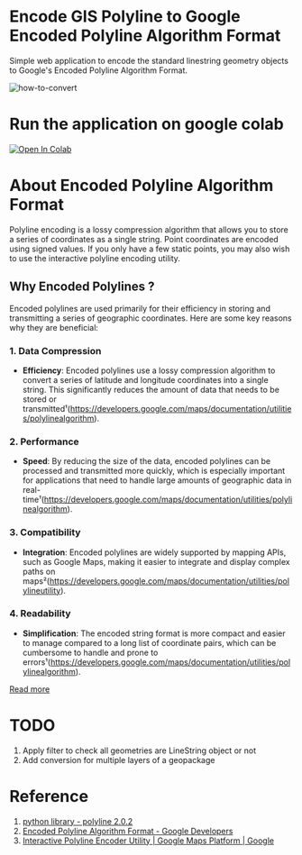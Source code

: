 # Encode GIS Polyline to Google Encoded Polyline Algorithm Format

Simple web application to encode the standard linestring geometry objects to Google's Encoded Polyline Algorithm Format.

![how-to-convert](https://github.com/user-attachments/assets/dfe6b13f-d02c-4767-86c7-d26f71f3bc7b)

# Run the application on google colab

[![Open In Colab](https://colab.research.google.com/assets/colab-badge.svg)](https://colab.research.google.com/github/kavyajeetbora/encode_polyline/blob/master/Encode_Polyline.ipynb)

# About Encoded Polyline Algorithm Format

Polyline encoding is a lossy compression algorithm that allows you to store a series of coordinates as a single string. Point coordinates are encoded using signed values. If you only have a few static points, you may also wish to use the interactive polyline encoding utility.

## Why Encoded Polylines ?

Encoded polylines are used primarily for their efficiency in storing and transmitting a series of geographic coordinates. Here are some key reasons why they are beneficial:

### 1. **Data Compression**
- **Efficiency**: Encoded polylines use a lossy compression algorithm to convert a series of latitude and longitude coordinates into a single string. This significantly reduces the amount of data that needs to be stored or transmitted¹(https://developers.google.com/maps/documentation/utilities/polylinealgorithm).

### 2. **Performance**
- **Speed**: By reducing the size of the data, encoded polylines can be processed and transmitted more quickly, which is especially important for applications that need to handle large amounts of geographic data in real-time¹(https://developers.google.com/maps/documentation/utilities/polylinealgorithm).

### 3. **Compatibility**
- **Integration**: Encoded polylines are widely supported by mapping APIs, such as Google Maps, making it easier to integrate and display complex paths on maps²(https://developers.google.com/maps/documentation/utilities/polylineutility).

### 4. **Readability**
- **Simplification**: The encoded string format is more compact and easier to manage compared to a long list of coordinate pairs, which can be cumbersome to handle and prone to errors¹(https://developers.google.com/maps/documentation/utilities/polylinealgorithm).



[Read more](https://developers.google.com/maps/documentation/utilities/polylinealgorithm)

# TODO

1. Apply filter to check all geometries are LineString object or not
2. Add conversion for multiple layers of a geopackage

# Reference

1. [python library - polyline 2.0.2](https://pypi.org/project/polyline/)
2. [Encoded Polyline Algorithm Format - Google Developers](https://developers.google.com/maps/documentation/utilities/polylinealgorithm)
3. [Interactive Polyline Encoder Utility | Google Maps Platform | Google](https://developers.google.com/maps/documentation/utilities/polylineutility)
